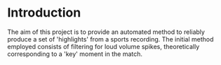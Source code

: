 # Introduction
The aim of this project is to provide an automated method to reliably produce a set of 'highlights' from a sports recording. The initial method employed consists of filtering for loud volume spikes, theoretically corresponding to a 'key' moment in the match.
